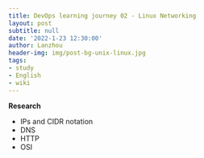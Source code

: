 ```yaml
---
title: DevOps learning journey 02 - Linux Networking
layout: post
subtitle: null
date: '2022-1-23 12:30:00'
author: Lanzhou
header-img: img/post-bg-unix-linux.jpg
tags:
- study
- English
- wiki
---
```

**Research**

- IPs and CIDR notation
- DNS
- HTTP
- OSI